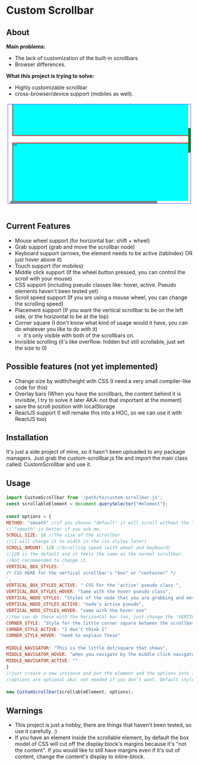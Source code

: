 # Custom Scrollbar

## About

**Main problems:**

- The lack of customization of the built-in scrollbars
- Browser differences.

**What this project is trying to solve:**

- Highly customizable scrollbar
- cross-browser/device support (mobiles as well).

![preview](/assets/preview.png "Preview Screenshot")

## Current Features

- Mouse wheel support (for horizontal bar: shift + wheel)
- Grab support (grab and move the scrollbar node)
- Keyboard support (arrows, the element needs to be active (tabIndex) OR just hover above it)
- Touch support (for mobiles)
- Middle click support (If the wheel button pressed, you can control the scroll with your mouse)
- CSS support (including pseudo classes like: hover, active. Pseudo elements haven't been tested yet)
- Scroll speed support (If you are using a mouse wheel, you can change the scrolling speed)
- Placement support (If you want the vertical scrollbar to be on the left side, or the horizontal to be at the top)
- Corner square (I don't know what kind of usage would it have, you can do whatever you like to do with it)
  - it's only visible with both of the scrollbars on.
- Invisible scrolling (it's like overflow: hidden but still scrollable, just set the size to 0)

## Possible features (not yet implemented)

- Change size by width/height with CSS (I need a very small compiler-like code for this)
- Overlay bars (When you have the scrollbars, the content behind it is invisible, I try to solve it later AKA: not that important at the moment)
- save the scroll position with localStorage
- ReactJS support (I will remake this into a HOC, so we can use it with ReactJS too)

## Installation

It's just a side project of mine, so it hasn't been uploaded to any package managers. Just grab the custom-scrollbar.js file and import the main class called: CustomScrollbar and use it.

## Usage

```js
import CustomScrollbar from '/path/to/custom-scrollbar.js';
const scrollableElement = document.querySelector("#element");

const options = {
METHOD: "smooth" //if you choose "default" it will scroll without the "smoothness"
// "smooth" is better if you ask me.
SCROLL_SIZE: 16 //The size of the scrollbar
//(I will change it to width in the css styles later)
SCROLL_AMOUNT: 128 //Scrolling speed (with wheel and keyboard)
//128 is the default and it feels the same as the normal scrollbar.
//Not recommended to change it.
VERTICAL_BOX_STYLES: `
/* CSS HERE for the vertical scrollbar's "box" or "container" */
`,
VERTICAL_BOX_STYLES_ACTIVE: " CSS For the 'active' pseudo class ",
VERTICAL_BOX_STYLES_HOVER: "Same with the hover pseudo class",
VERTICAL_NODE_STYLES: "Styles of the node that you are grabbing and moving in the box",
VERTICAL_NODE_STYLES_ACTIVE: "node's active pseudo",
VERTICAL_NODE_STYLES_HOVER: "same with the hover one"
//You can do these with the horizontal bar too, just change the 'VERTICAL' to 'HORIZONTAL',
CORNER_STYLE: "Style for the little corner square between the scrollbars"
CORNER_STYLE_ACTIVE: "I don't think I"
CORNER_STYLE_HOVER: "need to explain these"

MIDDLE_NAVIGATOR: "This is the little dot/square that shows",
MIDDLE_NAVIGATOR_HOVER: "when you navigate by the middle click navigator",
MIDDLE_NAVIGATOR_ACTIVE: ""
}
//just create a new instance and put the element and the options into it.
//options are optional aka: not needed if you don't want. Default styles will apply then.

new CustomScrollbar(scrollableElement, options);
```

## Warnings

- This project is just a hobby, there are things that haven't been tested, so use it carefully. :)
- If you have an element inside the scrollable element, by default the box model of CSS will cut off the display:block's margins because it's "not the content". If you would like to still have margins even if it's out of content, change the content's display to inline-block.
